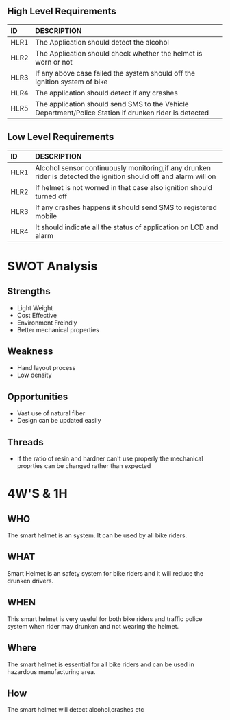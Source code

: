 
## High Level Requirements
|ID  |DESCRIPTION                                                        |
|:---|:------------------------------------------------------------------|
|HLR1|The Application should detect the alcohol|
|HLR2|The Application should check whether the helmet is worn or not|
|HLR3|If any above case failed the system should off the ignition system of bike|
|HLR4|The application should detect if any crashes|
|HLR5|The application should send SMS to the Vehicle Department/Police Station if drunken rider is detected|

## Low Level Requirements
 |ID  |DESCRIPTION                                                        |
 |:---|:------------------------------------------------------------------|
 |HLR1|Alcohol sensor continuously monitoring,if any drunken rider is detected the ignition should off and alarm will on|
 |HLR2|If helmet is not worned in that case also ignition should turned off|
 |HLR3|If any crashes happens it should send SMS to registered mobile|
 |HLR4|It should  indicate all the status of application on LCD and alarm|
 
 # SWOT Analysis
 ## Strengths
 * Light Weight
 * Cost Effective
 * Environment Freindly
 * Better mechanical properties
 ## Weakness
 * Hand layout process
 * Low density
 ## Opportunities
 * Vast use of natural fiber
 * Design can be updated easily
 ## Threads
 * If the ratio of resin and hardner can't use properly the mechanical proprties can be changed rather than expected
 # 4W'S & 1H
 ## WHO
 The smart helmet is an system. It can be used by all bike riders.
 ## WHAT
 Smart Helmet is an safety system for bike riders and it will reduce the drunken drivers.
 ## WHEN
 This smart helmet is very useful for both bike riders and traffic police system when rider may drunken and not wearing the helmet.
 ## Where
 The smart helmet is essential for all bike riders and can be used in hazardous manufacturing area.
 ## How
 The smart helmet will detect alcohol,crashes etc
